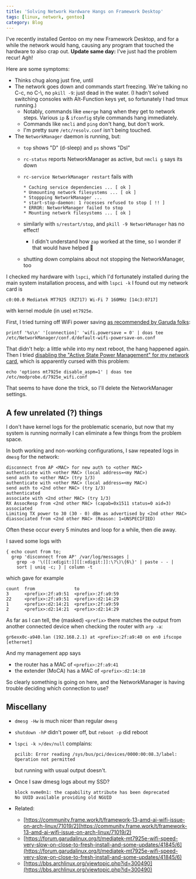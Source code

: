 ```yaml
---
title: 'Solving Network Hardware Hangs on Framework Desktop'
tags: [linux, network, gentoo]
category: Blog
---
```


I've recently installed Gentoo on my new Framework Desktop, and for a while the
network would hang, causing any program that touched the hardware to also crap
out. **Update same day:** I've just had the problem recur! Agh!

Here are some symptoms:
- Thinks chug along just fine, until
- The network goes down and commands start freezing. We're talking no C-c, no
  C-\\, no `pkill -9`: just dead in the water. (I hadn't solved switching
  consoles with Alt-Function keys yet, so fortunately I had tmux running.)
    - Notably, commands like `emerge` hang when they get to network steps.
      Various `ip` & `ifconfig` style commands hang immediately.
    - Commands like `nmcli` and `ping` don't hang, but don't work.
    - I'm pretty sure `/etc/resolv.conf` isn't being touched.
- The `NetworkManager` daemon is running, but:
    - `top` shows "D" (d-sleep) and `ps` shows "Dsl"
    - `rc-status` reports NetworkManager as active, but `nmcli g` says its down
    - `rc-service NetworkManager restart` fails with

        ```
        * Caching service dependencies ... [ ok ]
        * Unmounting network filesystems ... [ ok ]
        * Stoppping NetworkManager ...
        * start-stop-daemon: 1 rocesses refused to stop [ !! ]
        * ERROR: NetworkManager failed to stop
        * Mounting network filesystems ... [ ok ]
        ```

    - similarly with `s/restart/stop`, and `pkill -9 NetworkManager` has no
      effect!
        - I didn't understand how `zap` worked at the time, so I wonder if that
          would have helped :thinking:
    - shutting down complains about not stopping the NetworkManager, too

I checked my hardware with `lspci`, which I'd fortunately installed during the
main system installation process, and with `lspci -k` I found out my network
card is

```
c0:00.0 Mediatek MT7925 (RZ717) Wi-Fi 7 160MHz [14c3:0717]
```

with kernel module (in use) `mt7925e`.

First, I tried turning off WiFi power saving [as recommended by Garuda folks](https://forum.garudalinux.org/t/mediatek-mt7925e-wifi-speed-very-slow-on-close-to-fresh-install-and-some-updates/41845/11):

```shell
printf '%s\n' '[connection]' 'wifi.powersave = 0' | doas tee /etc/NetworkManager/conf.d/default-wifi-powersave-on.conf
```

That didn't help: a little while into my next reboot, the hang happened again.
Then I tried [disabling the "Active State Power Management" for my network
card](https://forum.garudalinux.org/t/mediatek-mt7925e-wifi-speed-very-slow-on-close-to-fresh-install-and-some-updates/41845/9),
which is apparently cursed with this problem:

```shell
echo 'options mt7925e disable_aspm=1' | doas tee /etc/modprobe.d/7925e_wifi.conf
```

That seems to have done the trick, so I'll delete the NetworkManager settings.

## A few unrelated (?) things

I don't have kernel logs for the problematic scenario, but now that my system is
running normally I can eliminate a few things from the problem space.

In both working and non-working configurations, I saw repeated logs in `dmesg`
for the network:

```
disconnect from AP <MAC> for new auth to <other MAC>
authenticate with <other MAC> (local address=<my MAC>)
send auth to <other MAC> (try 1/3)
authenticate with <other MAC> (local address=<my MAC>)
send auth to <2nd other MAC> (try 1/3)
authenticated
associate with <2nd other MAC> (try 1/3)
RX AssocResp from <2nd other MAC> (capab=0x1511 status=0 aid=3)
associated
Limiting TX power to 30 (30 - 0) dBm as advertised by <2nd other MAC>
diassociated from <2nd other MAC> (Reason: 1=UNSPECIFIED)
```

Often these occur every 5 minutes and loop for a while, then die away.

I saved some logs with
```
{ echo count from to;
  grep 'disconnect from AP' /var/log/messages |
    grep -o '\([[:xdigit:]][[:xdigit:]]:\?\)\{6\}' | paste - - |
    sort | uniq -c; } | column -t
```

which gave for example

```
count  from               to
3      <prefix>:2f:a9:51  <prefix>:2f:a9:59
22     <prefix>:2f:a9:51  <prefix>:d2:14:29
1      <prefix>:d2:14:21  <prefix>:2f:a9:59
2      <prefix>:d2:14:21  <prefix>:d2:14:29
```

As far as I can tell, the (masked) `<prefix>` there matches the output from
another connected device when checking the router with `arp -a`:

```
gr6exx0c-a940.lan (192.168.2.1) at <prefix>:2f:a9:40 on en0 ifscope [ethernet]
```

And my management app says
- the router has a MAC of `<prefix>:2f:a9:41`
- the extender (MoCA) has a MAC of `<prefix>:d2:14:10`

So clearly something is going on here, and the NetworkManager is having trouble
deciding which connection to use?

## Miscellany

- `dmesg -Hw` is much nicer than regular `dmesg`
- `shutdown -hP` didn't power off, but `reboot -p` did reboot
- `lspci -k >/dev/null` complains:

    ```
    pcilib: Error reading /sys/bus/pci/devices/0000:00:08.3/label: Operation not permitted
    ```

    but running with usual output doesn't.
- Once I saw dmesg logs about my SSD?

    ```
    block nvme0n1: the capability attribute has been deprecated
    No UUID available providing old NGUID
    ```
- Related:
    - [https://community.frame.work/t/framework-13-amd-ai-wifi-issue-on-arch-linux/71019/2](https://community.frame.work/t/framework-13-amd-ai-wifi-issue-on-arch-linux/71019/2)
    - [https://forum.garudalinux.org/t/mediatek-mt7925e-wifi-speed-very-slow-on-close-to-fresh-install-and-some-updates/41845/6](https://forum.garudalinux.org/t/mediatek-mt7925e-wifi-speed-very-slow-on-close-to-fresh-install-and-some-updates/41845/6)
    - [https://bbs.archlinux.org/viewtopic.php?id=300490](https://bbs.archlinux.org/viewtopic.php?id=300490)
